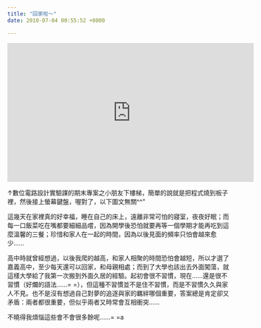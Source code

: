 ```yaml
---
title: "回家啦～"
date: 2010-07-04 00:55:52 +0800

---
```



<iframe width="560" height="315" src="https://www.youtube.com/embed/exrR1_rHJLI" frameborder="0" allow="autoplay; encrypted-media" allowfullscreen></iframe>









&uarr;數位電路設計實驗課的期末專案之小朋友下樓梯，簡單的說就是把程式燒到板子裡，然後接上螢幕鍵盤，喔對了，以下圖文無關^^"



這幾天在家裡真的好幸福，睡在自己的床上，遠離非常可怕的寢室，夜夜好眠；而每一口飯菜吃在嘴都要細細品嚐，因為開學後恐怕就要再等一個學期才能再吃到這麼溫馨的三餐；珍惜和家人在一起的時間，因為以後見面的頻率只怕會越來愈少&hellip;&hellip;



高中時就曾經想過，以後我爬的越高，和家人相聚的時間恐怕會越短，所以才選了嘉義高中，至少每天還可以回家，和母親相處；而到了大學也該出去外面闖蕩，就這樣大學給了我第一次搬到外面久居的經驗。起初會很不習慣，現在&hellip;&hellip;還是很不習慣（好爛的語法&hellip;&hellip;= =），但這種不習慣並不是住不習慣，而是不習慣久久與家人不見。也不是沒有想過自己對夢的追逐與家的羈絆哪個重要，答案總是肯定卻又矛盾：兩者都很重要，但似乎兩者又時常會互相衝突&hellip;&hellip;



不曉得我煩惱這些會不會很多餘呢&hellip;&hellip;= =a


